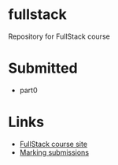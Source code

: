 # fullstack
Repository for FullStack course

# Submitted
- part0

# Links
- [FullStack course site](https://fullstackopen.com/#course-contents)
- [Marking submissions](https://studies.cs.helsinki.fi/stats/courses/fullstackopen)
